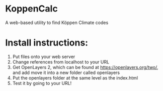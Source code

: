 # KoppenCalc
A web-based utility to find Köppen Climate codes

# Install instructions:
1. Put files onto your web server
2. Change references from localhost to your URL
3. Get OpenLayers 2, which can be found at https://openlayers.org/two/, and add move it into a new folder called openlayers
4. Put the openlayers folder at the same level as the index.html
5. Test it by going to your URL!
